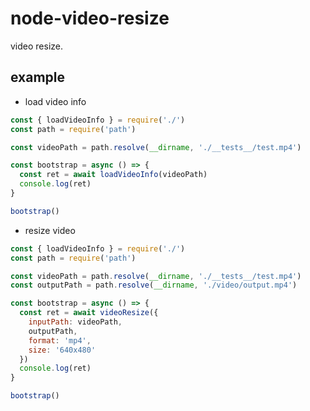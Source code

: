 # node-video-resize

video resize.

## example

* load video info

```javascript
const { loadVideoInfo } = require('./')
const path = require('path')

const videoPath = path.resolve(__dirname, './__tests__/test.mp4')

const bootstrap = async () => {
  const ret = await loadVideoInfo(videoPath)
  console.log(ret)
}

bootstrap()
```

* resize video

```javascript
const { loadVideoInfo } = require('./')
const path = require('path')

const videoPath = path.resolve(__dirname, './__tests__/test.mp4')
const outputPath = path.resolve(__dirname, './video/output.mp4')

const bootstrap = async () => {
  const ret = await videoResize({
    inputPath: videoPath,
    outputPath,
    format: 'mp4',
    size: '640x480'
  })
  console.log(ret)
}

bootstrap()
```

